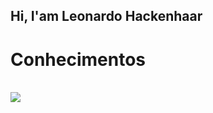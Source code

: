 ## Hi, I'am Leonardo Hackenhaar

<h1>Conhecimentos</h1>
<br>
<img src="{https://img.shields.io/badge/ChatGPT-74aa9c?style=for-the-badge&logo=openai&logoColor=white}" />
